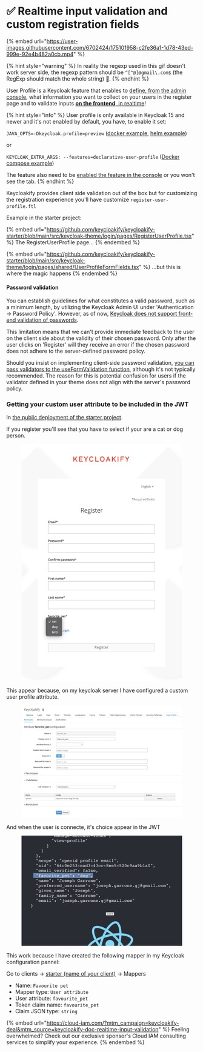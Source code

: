 # ✅ Realtime input validation and custom registration fields

{% embed url="https://user-images.githubusercontent.com/6702424/175101958-c2fe36a1-1d78-43ed-999e-92e4b482a0cb.mp4" %}

{% hint style="warning" %}
In reality the regexp used in this gif doesn't work server side, the regexp pattern should be `^[^@]@gmail\.com$` (the RegExp should match the whole string) 😬.
{% endhint %}

User Profile is a Keycloak feature that enables to [define, from the admin console](https://user-images.githubusercontent.com/6702424/136872461-1f5b64ef-d2ef-4c6b-bb8d-07d4729552b3.png), what information you want to collect on your users in the register page and to validate inputs [**on the frontend**, in realtime](https://github.com/InseeFrLab/keycloakify/blob/c4f8879cda657f6c0178b2a7ed01c73c7b7cb5fb/src/login/kcContext/KcContext.ts#L452-L479)!

{% hint style="info" %}
User profile is only available in Keycloak 15 and newer and it's not enabled by default, you have, to enable it set:  &#x20;

`JAVA_OPTS=-Dkeycloak.profile=preview` ([docker example](https://user-images.githubusercontent.com/6702424/229278938-fb170876-b848-4362-b125-0f3a19351774.png), [helm example](https://user-images.githubusercontent.com/6702424/229279001-1e35afec-7484-40eb-868e-044a74d684ab.png))&#x20;

or &#x20;

`KEYCLOAK_EXTRA_ARGS: --features=declarative-user-profile` ([Docker compose example](https://github.com/keycloakify/keycloakify/discussions/292#discussioncomment-5494498))&#x20;



The feature also need to be [enabled the feature in the console](https://user-images.githubusercontent.com/6702424/136874428-b071d614-c7f7-440d-9b2e-670faadc0871.png) or you won't see the tab. &#x20;
{% endhint %}

Keycloakify provides client side validation out of the box but for customizing the registration experience you'll have customize `register-user-profile.ftl`

Example in the starter project:

{% embed url="https://github.com/keycloakify/keycloakify-starter/blob/main/src/keycloak-theme/login/pages/RegisterUserProfile.tsx" %}
The RegisterUserProfile page...
{% endembed %}

{% embed url="https://github.com/keycloakify/keycloakify-starter/blob/main/src/keycloak-theme/login/pages/shared/UserProfileFormFields.tsx" %}
...but this is where the magic happens
{% endembed %}

#### Password validation

You can establish guidelines for what constitutes a valid password, such as a minimum length, by utilizing the Keycloak Admin UI under 'Authentication -> Password Policy'. However, as of now, [Keycloak does not support front-end validation of passwords](https://keycloak.discourse.group/t/make-password-policies-available-to-freemarker/11632).

This limitation means that we can't provide immediate feedback to the user on the client side about the validity of their chosen password. Only after the user clicks on 'Register' will they receive an error if the chosen password does not adhere to the server-defined password policy.

Should you insist on implementing client-side password validation, [you can pass validators to the useFormValidation function](https://github.com/keycloakify/keycloakify-starter/blob/25d66046d6a364b934a5436e7a14be013d2124de/src/keycloak-theme/login/pages/shared/UserProfileFormFields.tsx#L29-L38), although it's not typically recommended. The reason for this is potential confusion for users if the validator defined in your theme does not align with the server's password policy.

### Getting your custom user attribute to be included in the JWT &#x20;

In [the public deployment of the starter project](https://starter.keycloakify.dev/).&#x20;

If you register you'll see that you have to select if your are a cat or dog person. &#x20;

<figure><img src=".gitbook/assets/image (2) (2).png" alt=""><figcaption></figcaption></figure>

This appear because, on my keycloak server I have configured a custom user profile attribute. &#x20;

<figure><img src=".gitbook/assets/image (6).png" alt=""><figcaption></figcaption></figure>

And when the user is connecte, it's choice appear in the JWT &#x20;

<figure><img src=".gitbook/assets/image (4).png" alt=""><figcaption></figcaption></figure>

This work because I have created the following mapper in my Keycloak configuration pannel:&#x20;

Go to clients -> [starter (name of your client)](https://github.com/keycloakify/keycloakify-starter/blob/5689455bc040442c9d71356cc0ce1be28c301f02/src/App/App.tsx#L16) -> Mappers

* Name: `Favourite pet`
* Mapper type: `User attribute`
* User attribute: `favourite_pet`
* Token claim name: `favourite_pet`
* Claim JSON type: `string`

{% embed url="https://cloud-iam.com/?mtm_campaign=keycloakify-deal&mtm_source=keycloakify-doc-realtime-input-validation" %}
Feeling overwhelmed? Check out our exclusive sponsor's Cloud IAM consulting services to simplify your experience.
{% endembed %}
